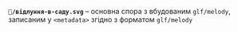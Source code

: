 **`💎/відлуння-в-саду.svg`** – основна спора з вбудованим `glf/melody`, записаним у `<metadata>` згідно з форматом `glf/melody`